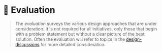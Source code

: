# 🔬 Evaluation

> The *evaluation* surveys the various design approaches that are under consideration.
It is not required for all initiatives, only those that begin with a problem statement
but without a clear picture of the best solution. Often the evaluation will refer to topics
in the [design-discussions] for more detailed consideration.

[design-discussions]: ./design-discussions.md